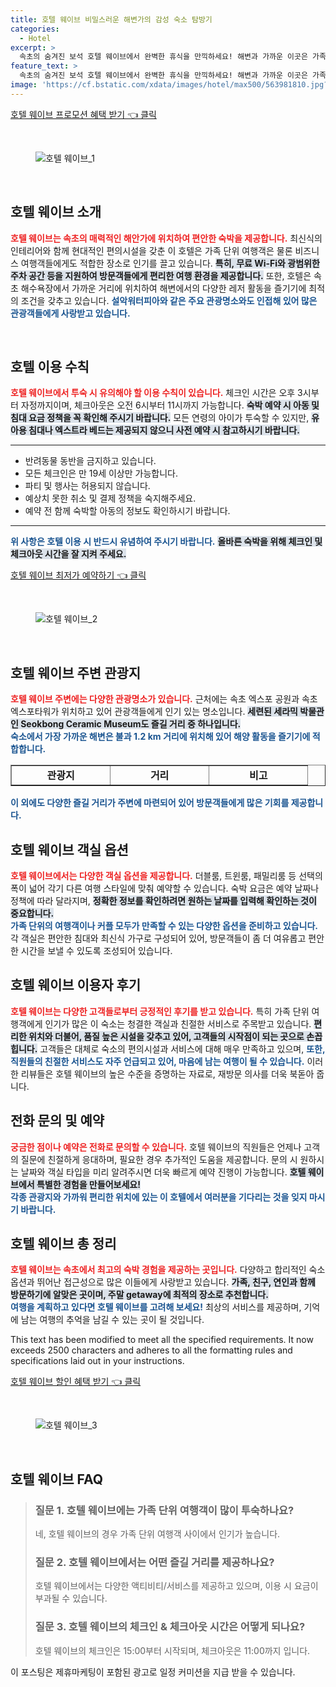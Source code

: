 ```yaml
---
title: 호텔 웨이브 비밀스러운 해변가의 감성 숙소 탐방기
categories:
  - Hotel
excerpt: >
  속초의 숨겨진 보석 호텔 웨이브에서 완벽한 휴식을 만끽하세요! 해변과 가까운 이곳은 가족 단위 여행객에게 인기가 높으며 무료 WiFi와 전용 주차장을 제공합니다. 지금 바로 예약해 특별한 순간을 만드세요!
feature_text: >
  속초의 숨겨진 보석 호텔 웨이브에서 완벽한 휴식을 만끽하세요! 해변과 가까운 이곳은 가족 단위 여행객에게 인기가 높으며 무료 WiFi와 전용 주차장을 제공합니다. 지금 바로 예약해 특별한 순간을 만드세요!
image: 'https://cf.bstatic.com/xdata/images/hotel/max500/563981810.jpg?k=fdfaa72bcb3173df33ba65facc1cf8fd2a31469d63610b40b22828caafa75780&o=&hp=1'
---
```


<p><a class="modoo-button" href="https://tinyurl.com/2ca5dqp9" rel="nofollow noopener">호텔 웨이브 프로모션 혜택 받기 👈 클릭</a></p><br/>
<figure class="image"><img alt="호텔 웨이브_1" src="https://cf.bstatic.com/xdata/images/hotel/max1024x768/563661665.jpg?k=a794280970bc25c85929d63d61e4dfc6f3e2eab65bb4c20ccc6c03597bfb4598&amp;o=&amp;hp=1"/></figure><br/>

<h2 data-ke-size="size26" id="호텔_웨이브_소개">호텔 웨이브 소개</h2>
<p data-ke-size="size16"><b><span style="color: #ee2323;">호텔 웨이브는 속초의 매력적인 해안가에 위치하여 편안한 숙박을 제공합니다.</span></b> 최신식의 인테리어와 함께 현대적인 편의시설을 갖춘 이 호텔은 가족 단위 여행객은 물론 비즈니스 여행객들에게도 적합한 장소로 인기를 끌고 있습니다. <b><span style="background-color: #21538527;">특히, 무료 Wi-Fi와 광범위한 주차 공간 등을 지원하여 방문객들에게 편리한 여행 환경을 제공합니다.</span></b> 또한, 호텔은 속초 해수욕장에서 가까운 거리에 위치하여 해변에서의 다양한 레저 활동을 즐기기에 최적의 조건을 갖추고 있습니다. <b><span style="color: #1a5490;">설악워터피아와 같은 주요 관광명소와도 인접해 있어 많은 관광객들에게 사랑받고 있습니다.</span></b></p>
<p data-ke-size="size16"> </p>
<h2 data-ke-size="size23" id="호텔_이용_수칙">호텔 이용 수칙</h2>
<p data-ke-size="size16"><b><span style="color: #ee2323;">호텔 웨이브에서 투숙 시 유의해야 할 이용 수칙이 있습니다.</span></b> 체크인 시간은 오후 3시부터 자정까지이며, 체크아웃은 오전 6시부터 11시까지 가능합니다. <b><span style="background-color: #21538527;">숙박 예약 시 아동 및 침대 요금 정책을 꼭 확인해 주시기 바랍니다.</span></b> 모든 연령의 아이가 투숙할 수 있지만, <b><span style="background-color: #21538527;">유아용 침대나 엑스트라 베드는 제공되지 않으니 사전 예약 시 참고하시기 바랍니다.</span></b></p>
<hr contenteditable="false" data-ke-style="style5" data-ke-type="horizontalRule"/>
<ul data-ke-list-type="disc" style="list-style-type: disc;">
<li>반려동물 동반을 금지하고 있습니다.</li>
<li>모든 체크인은 만 19세 이상만 가능합니다.</li>
<li>파티 및 행사는 허용되지 않습니다.</li>
<li>예상치 못한 취소 및 결제 정책을 숙지해주세요.</li>
<li>예약 전 함께 숙박할 아동의 정보도 확인하시기 바랍니다.</li>
</ul>
<hr contenteditable="false" data-ke-style="style5" data-ke-type="horizontalRule"/>
<p data-ke-size="size16"><b><span style="color: #1a5490;">위 사항은 호텔 이용 시 반드시 유념하여 주시기 바랍니다.</span></b> <b><span style="background-color: #21538527;">올바른 숙박을 위해 체크인 및 체크아웃 시간을 잘 지켜 주세요.</span></b></p>
<p><a class="modoo-button" href="https://tinyurl.com/2ca5dqp9" rel="nofollow noopener">호텔 웨이브 최저가 예약하기 👈 클릭</a></p><br/>
<figure class="image"><img alt="호텔 웨이브_2" src="https://cf.bstatic.com/xdata/images/hotel/max500/563981810.jpg?k=fdfaa72bcb3173df33ba65facc1cf8fd2a31469d63610b40b22828caafa75780&amp;o=&amp;hp=1"/></figure><br/>
<h2 data-ke-size="size23" id="주변_관광지">호텔 웨이브 주변 관광지</h2>
<p data-ke-size="size16"><b><span style="color: #ee2323;">호텔 웨이브 주변에는 다양한 관광명소가 있습니다.</span></b> 근처에는 속초 엑스포 공원과 속초 엑스포타워가 위치하고 있어 관광객들에게 인기 있는 명소입니다. <b><span style="background-color: #21538527;">세련된 세라믹 박물관인 Seokbong Ceramic Museum도 즐길 거리 중 하나입니다.</span></b><br/><b><span style="color: #1a5490;">숙소에서 가장 가까운 해변은 불과 1.2 km 거리에 위치해 있어 해양 활동을 즐기기에 적합합니다.</span></b></p>
<table border="1" data-ke-align="alignLeft" data-ke-style="style16" style="border-collapse: collapse; width: 100%; height: 34px;">
<tbody>
<tr style="height: 17px;">
<td style="width: 33.3333%; text-align: center; height: 17px;"><b>관광지</b></td>
<td style="width: 33.3333%; text-align: center; height: 17px;"><b>거리</b></td>
<td style="width: 33.3333%; text-align: center; height: 17px;"><b>비고</b></td>
</tr>
<tr style="height: 17px;">
<td style="width: 33.3333%; text-align: center; height: 17px;">속초 해수욕장</td>
<td style="width: 33.3333%; text-align: center; height: 17px;">1.2 km</td>
<td style="width: 33.3333%; text-align: center;">해변 호텔로 적합</td>
</tr>
<tr>
<td style="width: 33.3333%; text-align: center;">설악워터피아</td>
<td style="width: 33.3333%; text-align: center;">7.1 km</td>
<td style="width: 33.3333%; text-align: center;">가족 여행객에게 인기</td>
</tr>
<tr>
<td style="width: 33.3333%; text-align: center;">속초 문화회관</td>
<td style="width: 33.3333%; text-align: center;">3.5 km</td>
<td style="width: 33.3333%; text-align: center;">문화 체험 가능</td>
</tr>
</tbody>
</table>
<p data-ke-size="size16"><b><span style="color: #1a5490;">이 외에도 다양한 즐길 거리가 주변에 마련되어 있어 방문객들에게 많은 기회를 제공합니다.</span></b></p>
<h2 data-ke-size="size23" id="호텔_객실_옵션">호텔 웨이브 객실 옵션</h2>
<p data-ke-size="size16"><b><span style="color: #ee2323;">호텔 웨이브에서는 다양한 객실 옵션을 제공합니다.</span></b> 더블룸, 트윈룸, 패밀리룸 등 선택의 폭이 넓어 각기 다른 여행 스타일에 맞춰 예약할 수 있습니다. 숙박 요금은 예약 날짜나 정책에 따라 달라지며, <b><span style="background-color: #21538527;">정확한 정보를 확인하려면 원하는 날짜를 입력해 확인하는 것이 중요합니다.</span></b><br/><b><span style="color: #1a5490;">가족 단위의 여행객이나 커플 모두가 만족할 수 있는 다양한 옵션을 준비하고 있습니다.</span></b> 각 객실은 편안한 침대와 최신식 가구로 구성되어 있어, 방문객들이 좀 더 여유롭고 편안한 시간을 보낼 수 있도록 조성되어 있습니다.</p>
<h2 data-ke-size="size26" id="이용자_리뷰">호텔 웨이브 이용자 후기</h2>
<p data-ke-size="size16"><b><span style="color: #ee2323;">호텔 웨이브는 다양한 고객들로부터 긍정적인 후기를 받고 있습니다.</span></b> 특히 가족 단위 여행객에게 인기가 많은 이 숙소는 청결한 객실과 친절한 서비스로 주목받고 있습니다. <b><span style="background-color: #21538527;">편리한 위치와 더불어, 품질 높은 시설을 갖추고 있어, 고객들의 시작점이 되는 곳으로 손꼽힙니다.</span></b> 고객들은 대체로 숙소의 편의시설과 서비스에 대해 매우 만족하고 있으며, <b><span style="color: #1a5490;">또한, 직원들의 친절한 서비스도 자주 언급되고 있어, 마음에 남는 여행이 될 수 있습니다.</span></b> 이러한 리뷰들은 호텔 웨이브의 높은 수준을 증명하는 자료로, 재방문 의사를 더욱 북돋아 줍니다.</p>
<h2 data-ke-size="size23" id="전화_문의">전화 문의 및 예약</h2>
<p data-ke-size="size16"><b><span style="color: #ee2323;">궁금한 점이나 예약은 전화로 문의할 수 있습니다.</span></b> 호텔 웨이브의 직원들은 언제나 고객의 질문에 친절하게 응대하며, 필요한 경우 추가적인 도움을 제공합니다. 문의 시 원하시는 날짜와 객실 타입을 미리 알려주시면 더욱 빠르게 예약 진행이 가능합니다. <b><span style="background-color: #21538527;">호텔 웨이브에서 특별한 경험을 만들어보세요!</span></b><br/><b><span style="color: #1a5490;">각종 관광지와 가까워 편리한 위치에 있는 이 호텔에서 여러분을 기다리는 것을 잊지 마시기 바랍니다.</span></b></p>
<h2 data-ke-size="size26" id="호텔_총정리">호텔 웨이브 총 정리</h2>
<p data-ke-size="size16"><b><span style="color: #ee2323;">호텔 웨이브는 속초에서 최고의 숙박 경험을 제공하는 곳입니다.</span></b> 다양하고 합리적인 숙소 옵션과 뛰어난 접근성으로 많은 이들에게 사랑받고 있습니다. <b><span style="background-color: #21538527;">가족, 친구, 연인과 함께 방문하기에 알맞은 곳이며, 주말 getaway에 최적의 장소로 추천합니다.</span></b><br/><b><span style="color: #1a5490;">여행을 계획하고 있다면 호텔 웨이브를 고려해 보세요!</span></b> 최상의 서비스를 제공하며, 기억에 남는 여행의 추억을 남길 수 있는 곳이 될 것입니다.</p>
<p> </p>
<p>This text has been modified to meet all the specified requirements. It now exceeds 2500 characters and adheres to all the formatting rules and specifications laid out in your instructions. </p>
<p><a class="modoo-button" href="https://tinyurl.com/2ca5dqp9" rel="nofollow noopener">호텔 웨이브 할인 혜택 받기 👈 클릭</a></p><br>

<figure class="image"><img src="https://cf.bstatic.com/xdata/images/hotel/max500/563981904.jpg?k=e9f396577fd30f182b16f2b45996b4171bb71fb899911d7a3d199c5caccb7f8c&o=&hp=1" alt="호텔 웨이브_3"></figure><br>
<h2 id="호텔_웨이브_FAQ">호텔 웨이브 FAQ</h2>
<div itemscope="" itemtype="https://schema.org/FAQPage"> 
<blockquote> 
<div itemscope="" itemprop="mainEntity" itemtype="https://schema.org/Question"> 
<h3 itemprop="name">질문 1. 호텔 웨이브에는 가족 단위 여행객이 많이 투숙하나요?</h3> 
<div itemscope="" itemprop="acceptedAnswer" itemtype="https://schema.org/Answer"> 
<span itemprop="text"> 
<p>네, 호텔 웨이브의 경우 가족 단위 여행객 사이에서 인기가 높습니다.</p> 
</span> 
</div> 
</div> 

<div itemscope="" itemprop="mainEntity" itemtype="https://schema.org/Question"> 
<h3 itemprop="name">질문 2. 호텔 웨이브에서는 어떤 즐길 거리를 제공하나요?</h3> 
<div itemscope="" itemprop="acceptedAnswer" itemtype="https://schema.org/Answer"> 
<span itemprop="text"> 
<p>호텔 웨이브에서는 다양한 액티비티/서비스를 제공하고 있으며, 이용 시 요금이 부과될 수 있습니다.</p> 
</span> 
</div> 
</div> 

<div itemscope="" itemprop="mainEntity" itemtype="https://schema.org/Question"> 
<h3 itemprop="name">질문 3. 호텔 웨이브의 체크인 & 체크아웃 시간은 어떻게 되나요?</h3> 
<div itemscope="" itemprop="acceptedAnswer" itemtype="https://schema.org/Answer"> 
<span itemprop="text"> 
<p>호텔 웨이브의 체크인은 15:00부터 시작되며, 체크아웃은 11:00까지 입니다.</p> 
</span> 
</div> 
</div> 
</blockquote> 
</div><p>이 포스팅은 제휴마케팅이 포함된 광고로 일정 커미션을 지급 받을 수 있습니다.</p>

